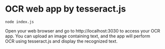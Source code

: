 # OCR web app by tesseract.js

```
node index.js
```

Open your web browser and go to http://localhost:3030 to access your OCR app. You can upload an image containing text, and the app will perform OCR using tesseract.js and display the recognized text.
